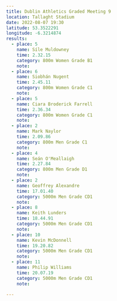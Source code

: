 ```yaml
---
title: Dublin Athletics Graded Meeting 9 
location: Tallaght Stadium 
date: 2022-08-07 19:30
latitude: 53.3522291
longitude: -6.3214874
results:
  - place: 5
    name: Síle Muldowney
    time: 2.32.15
    category: 800m Women Grade B1
    note: 
  - place: 6
    name: Siobhán Nugent
    time: 2.45.11
    category: 800m Women Grade C1
    note: 
  - place: 5
    name: Ciara Broderick Farrell
    time: 2.36.34
    category: 800m Women Grade C1
    note: 
  - place: 2
    name: Mark Naylor
    time: 2.09.86
    category: 800m Men Grade C1
    note: 
  - place: 4
    name: Seán O'Meallaigh
    time: 2.27.84
    category: 800m Men Grade D1
    note: 
  - place: 2
    name: Geoffrey Alexandre
    time: 17.01.40
    category: 5000m Men Grade CD1
    note: 
  - place: 8
    name: Keith Lunders
    time: 18.44.91
    category: 5000m Men Grade CD1
    note: 
  - place: 10
    name: Kevin McDonnell
    time: 19.20.82
    category: 5000m Men Grade CD1
    note: 
  - place: 11
    name: Philip Williams
    time: 20.07.19
    category: 5000m Men Grade CD1
    note: 

---
```

